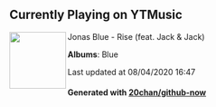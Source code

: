 ## Currently Playing on YTMusic

[<img align="left" width="100" src="https://lh3.googleusercontent.com/358VKElmVdAaa_-nruzxHhz3bBE1GGtRM_EjfOeNOakV_s4u0ot2PvFxhPAzmQuD9-j66T7M8pevKaYC">](https://music.youtube.com/channel/UC9TtDYU2xYw98fHJS2l6Egw)

Jonas Blue - Rise (feat. Jack & Jack)

**Albums**: Blue

Last updated at 08/04/2020 16:47

#### Generated with [20chan/github-now](https://github.com/20chan/github-now)


<!--
**20chan/20chan** is a ✨ _special_ ✨ repository because its `README.md` (this file) appears on your GitHub profile.

Here are some ideas to get you started:

- 🔭 I’m currently working on ...
- 🌱 I’m currently learning ...
- 👯 I’m looking to collaborate on ...
- 🤔 I’m looking for help with ...
- 💬 Ask me about ...
- 📫 How to reach me: ...
- 😄 Pronouns: ...
- ⚡ Fun fact: ...
-->

